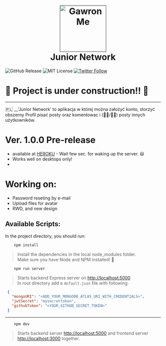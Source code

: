 <h1 align="center">
  <br>
  <a href=""><img src="https://gawron.me/gawronLogo.png" alt="GawronMe" width="150"></a>
  <br>
  Junior Network
  <br>
</h1>

![GitHub Release][gitHub-url]
![MIT License][mit-license-image]
[![Twitter Follow][twitterBadge-url]][twitter-url]

[gitHub-url]: https://badgen.net/github/release/Elldrigar/net_JUNIOR_work?icon=github
[mit-license-image]: https://badgen.net/badge/license/MIT/blue
[twitterBadge-url]: https://badgen.net/twitter/follow/Elldrigar?icon=twitter
[twitter-url]: https://twitter.com/Elldrigar

# 🚧 Project is under construction‼️ 🚧
***
🇵🇱 __'Junior Network' to aplikacja w której można założyć konto, storzyć obszerny Profil pisać posty oraz komentowac i (👍🏻/👎🏻) posty innych użytkowników.


# Ver. 1.0.0 Pre-release
 - available at [HEROKU](https://warm-escarpment-27152.herokuapp.com/) - Wait few sec. for 
waking up the server. 😃
 - Works well on desktops only!
 - 
 # Working on:
 - Password reseting by e-mail
 - Upload files for avatar
 - RWD, and new design
 
 


## Available Scripts:
In the project directory, you should run:
```
    npm install
```
> Install the dependencies in the local node_modules folder.  
 Make sure you have Node and NPM installed! 🙊

```
    npm run server
```
> Starts backend Express server on [http://localhost:5000](http://localhost:5000) <br />
> In root directory add a ``default.json`` file with following:
```json
 {
   "mongoURI": "<ADD_YOUR_MONGODB_ATLAS_URI_WITH_CREDENTIALS>",
   "jwtSecret": "mysecrettoken",
   "githubToken": "<YOUR_GITHUB_SECRET_TOKEN>"
 }
```
***

```
    npm dev
```
> Starts backend server [http://localhost:5000](http://localhost:5000) and frontend server [http://localhost:3000](http://localhost:3000) 
together.

